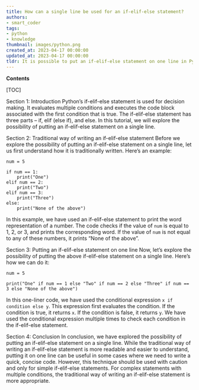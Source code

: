 ```yaml
---
title: How can a single line be used for an if-elif-else statement?
authors:
- smart_coder
tags:
- python
- knowledge
thumbnail: images/python.png
created_at: 2023-04-17 00:00:00
updated_at: 2023-04-17 00:00:00
tldr: It is possible to put an if-elif-else statement on one line in Python using a ternary operator.
---
```


**Contents**

[TOC]

Section 1: Introduction
Python’s if-elif-else statement is used for decision making. It evaluates multiple conditions and executes the code block associated with the first condition that is true. The if-elif-else statement has three parts – if, elif (else if), and else. In this tutorial, we will explore the possibility of putting an if-elif-else statement on a single line.

Section 2: Traditional way of writing an if-elif-else statement
Before we explore the possibility of putting an if-elif-else statement on a single line, let us first understand how it is traditionally written. Here’s an example:

```
num = 5

if num == 1:
    print("One")
elif num == 2:
    print("Two")
elif num == 3:
    print("Three")
else:
    print("None of the above")
```

In this example, we have used an if-elif-else statement to print the word representation of a number. The code checks if the value of `num` is equal to 1, 2, or 3, and prints the corresponding word. If the value of `num` is not equal to any of these numbers, it prints “None of the above”.

Section 3: Putting an if-elif-else statement on one line
Now, let’s explore the possibility of putting the above if-elif-else statement on a single line. Here’s how we can do it:

```
num = 5

print("One" if num == 1 else "Two" if num == 2 else "Three" if num == 3 else "None of the above")
```

In this one-liner code, we have used the conditional expression `x if condition else y`. This expression first evaluates the condition. If the condition is true, it returns `x`. If the condition is false, it returns `y`. We have used the conditional expression multiple times to check each condition in the if-elif-else statement.

Section 4: Conclusion
In conclusion, we have explored the possibility of putting an if-elif-else statement on a single line. While the traditional way of writing an if-elif-else statement is more readable and easier to understand, putting it on one line can be useful in some cases where we need to write a quick, concise code. However, this technique should be used with caution and only for simple if-elif-else statements. For complex statements with multiple conditions, the traditional way of writing an if-elif-else statement is more appropriate.
